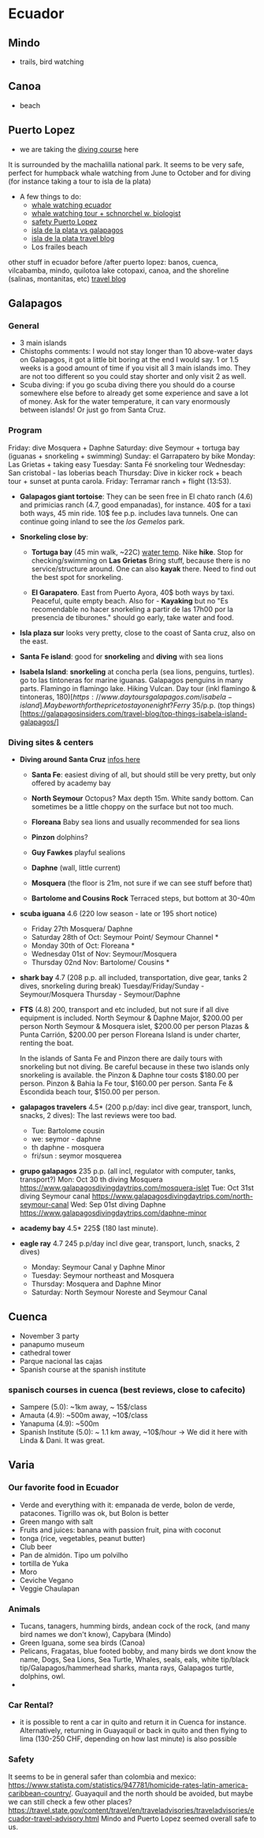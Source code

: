 # Ecuador

## Mindo
- trails, bird watching

## Canoa
- beach

## Puerto Lopez
- we are taking the [diving course](https://www.maresecuador.com/diving-safaris) here

It is surrounded by the machalilla national park. It seems to be very safe, perfect for humpback whale watching from June to October and for diving (for instance taking a tour to isla de la plata)
- A few things to do:
    - [whale watching ecuador](https://www.voyagers.travel/blog/best-places-to-see-whales-ecuador)
    - [whale watching tour + schnorchel w. biologist](https://whalewatchingecuador.com/de/activity/70747/full-day-with-whales-ecuador-puerto-lopez)
    - [safety Puerto Lopez](https://www.reddit.com/r/ecuador/comments/uw5qqf/family_travel_safe_to_puerto_lopez/)
    - [isla de la plata vs galapagos](https://www.theguardian.com/travel/2010/nov/27/ecuador-wildlife-poor-mans-galapagos)
    - [isla de la plata travel blog](https://talesfromthelens.com/isla-de-la-plata-ecuador-bird-whale-watching/)
    - Los frailes beach
  
 
other stuff in ecuador before /after puerto lopez: banos, cuenca, vilcabamba, mindo, quilotoa lake cotopaxi, canoa, and the shoreline (salinas, montanitas, etc) [travel blog](https://velvetescape.com/ten-places-you-should-not-miss-in-ecuador/)

## Galapagos 

### General
- 3 main islands 
- Chistophs comments: I would not stay longer than 10 above-water days on Galapagos, it got a little bit boring at the end I would say. 1 or 1.5 weeks is a good amount of time if you visit all 3 main islands imo. They are not too different so you could stay shorter and only visit 2 as well.
- Scuba diving: if you go scuba diving there you should do a course somewhere else before to already get some experience and save a lot of money. Ask for the water temperature, it can vary enormously between islands! Or just go from Santa Cruz.

### Program 
Friday: dive Mosquera + Daphne
Saturday: dive Seymour + tortuga bay (iguanas + snorkeling + swimming)
Sunday: el Garrapatero by bike
Monday: Las Grietas + taking easy
Tuesday: Santa Fé snorkeling tour
Wednesday: San cristobal - las loberias beach
Thursday: Dive in kicker rock + beach tour + sunset at punta carola.
Friday: Terramar ranch + flight (13:53). 

- **Galapagos giant tortoise**: They can be seen free in El chato ranch (4.6) and primicias ranch (4.7, good empanadas), for instance. 40$ for a taxi both ways, 45 min ride. 10$ fee p.p. includes lava tunnels. One can continue going inland to see the *los Gemelos* park.

- **Snorkeling close by**:
	- **Tortuga bay** (45 min walk, ~22C) [water temp](https://www.surf-forecast.com/breaks/Tortuga-Bay-1/seatemp). Nike **hike**. Stop for checking/swimming on **Las Grietas** Bring stuff, because there is no service/structure around. One can also **kayak** there. Need to find out the best spot for snorkeling.
	
	- **El Garapatero**. East from Puerto Ayora, 40$ both ways by taxi. Peaceful, quite empty beach. Also for - **Kayaking** but no "Es recomendable no hacer snorkeling a partir de las 17h00 por la presencia de tiburones." should go early, take water and food.

- **Isla plaza sur** looks very pretty, close to the coast of Santa cruz, also  on the east. 

- **Santa Fe island**: good for **snorkeling** and **diving** with sea lions

- **Isabela Island**: **snorkeling** at concha perla (sea lions, penguins, turtles). go to las tintoneras for marine iguanas. Galapagos penguins in many parts. Flamingo in flamingo lake. Hiking Vulcan. Day tour (inkl flamingo & tintoneras, 180$)[https://www.daytoursgalapagos.com/isabela-island]. Maybe worth for the price to stay one night? Ferry ~35$/p.p.  (top things)[https://galapagosinsiders.com/travel-blog/top-things-isabela-island-galapagos/]
	
### Diving sites & centers
- **Diving around Santa Cruz** [infos here](https://academybaydiving.com/diving-the-galapagos/galapagos-dive-sites/)
	- **Santa Fe**: easiest diving of all, but should still be very pretty, but only offered by academy bay 
	- **North Seymour** Octopus? Max depth 15m. White sandy bottom. Can sometimes be a little choppy on the surface but not too much.
	- **Floreana** Baby sea lions and usually recommended for sea lions
	- **Pinzon** dolphins?
	- **Guy Fawkes** playful sealions
	
	- **Daphne** (wall, little current)
	- **Mosquera** (the floor is 21m, not sure if we can see stuff before that)
	- **Bartolome and Cousins Rock** Terraced steps, but bottom at 30-40m
	
- **scuba iguana** 4.6 (220 low season - late or 195 short notice)
	- Friday 27th Mosquera/ Daphne 
	- Saturday 28th of Oct: Seymour Point/ Seymour Channel *
	- Monday 30th of Oct: Floreana *
	- Wednesday 01st of Nov: Seymour/Mosquera
	- Thursday 02nd Nov: Bartolome/ Cousins * 

- **shark bay** 4.7 (208 p.p. all included, transportation, dive gear, tanks 2 dives, snorkeling during break)
	Tuesday/Friday/Sunday - Seymour/Mosquera 
	Thursday - Seymour/Daphne

- **FTS** (4.8) 200, transport and etc included, but not sure if all dive equipment is included.
	North Seymour & Daphne Major, $200.00 per person
	North Seymour & Mosquera islet, $200.00 per person
	Plazas & Punta Carrión, $200.00 per person
	Floreana Island is under charter, renting the boat.

	In the islands of Santa Fe and Pinzon there are daily tours with snorkeling but not diving. Be careful because in these two islands only snorkeling is available. the Pinzon & Daphne tour costs $180.00 per person.
	Pinzon & Bahia la Fe tour, $160.00 per person. Santa Fe & Escondida beach tour, $150.00 per person.

- **galapagos travelers** 4.5* (200 p.p/day: incl dive gear, transport, lunch, snacks, 2 dives): The last reviews were too bad. 
	- Tue: Bartolome cousin
	- we: seymor - daphne
	- th daphne - mosquera
	- fri/sun : seymor mosquerea
	
- **grupo galapagos** 235 p.p. (all incl, regulator with computer, tanks, transport?)
	Mon: Oct 30 th diving Mosquera https://www.galapagosdivingdaytrips.com/mosquera-islet
	Tue: Oct 31st diving Seymour canal https://www.galapagosdivingdaytrips.com/north-seymour-canal
	Wed: Sep 01st diving Daphne https://www.galapagosdivingdaytrips.com/daphne-minor
	
- **academy bay** 4.5* 225$ (180 last minute).

- **eagle ray** 4.7 245 p.p/day  incl dive gear, transport, lunch, snacks, 2 dives)
	- Monday: Seymour Canal y Daphne Minor 
	- Tuesday: Seymour northeast and Mosquera 
	- Thursday: Mosquera and Daphne Minor 
	- Saturday: North Seymour Noreste and Seymour Canal 

		
## Cuenca
- November 3 party
- panapumo museum
- cathedral tower
- Parque nacional las cajas
- Spanish course at the spanish institute


### spanisch courses in cuenca (best reviews, close to cafecito)
- Sampere (5.0): ~1km away, ~ 15$/class
- Amauta (4.9): ~500m away, ~10$/class
- Yanapuma (4.9): ~500m 
- Spanish Institute (5.0): ~ 1.1 km away, ~10$/hour -> We did it here with Linda & Dani. It was great. 


## Varia

### Our favorite food in Ecuador

- Verde and everything with it: empanada de verde, bolon de verde, patacones. Tigrillo was ok, but Bolon is better
- Green mango with salt
- Fruits and juices: banana with passion fruit, pina with coconut
- tonga (rice, vegetables, peanut butter)
- Club beer
- Pan de almidón. Tipo um polvilho
- tortilla de Yuka
- Moro
- Ceviche Vegano
- Veggie Chaulapan

### Animals
- Tucans, tanagers, humming birds, andean cock of the rock, (and many bird names we don't know), Capybara (Mindo)
- Green Iguana, some sea birds (Canoa)
- Pelicans, Fragatas, blue footed bobby, and many birds we dont know the name, Dogs, Sea Lions, Sea Turtle, Whales, seals, eals, white tip/black tip/Galapagos/hammerhead sharks, manta rays, Galapagos turtle, dolphins, owl.
- 
### Car Rental?

- it is possible to rent a car in quito and return it in Cuenca for instance. Alternatively, returning in Guayaquil or back in quito and then flying to lima (130-250 CHF, depending on how last minute) is also possible

### Safety

It seems to be in general safer than colombia and mexico: https://www.statista.com/statistics/947781/homicide-rates-latin-america-caribbean-country/. Guayaquil and the north should be avoided, but maybe we can still check a few other places? https://travel.state.gov/content/travel/en/traveladvisories/traveladvisories/ecuador-travel-advisory.html
Mindo and Puerto Lopez seemed overall safe to us.
